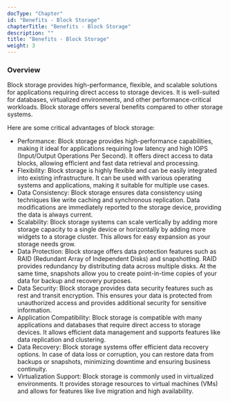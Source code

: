 ```yaml
---
docType: "Chapter"
id: "Benefits - Block Storage"
chapterTitle: "Benefits - Block Storage"
description: ""
title: "Benefits - Block Storage"
weight: 3
---
```



### **Overview**

Block storage provides high-performance, flexible, and scalable solutions for applications requiring direct access to storage devices. It is well-suited for databases, virtualized environments, and other performance-critical workloads. Block storage offers several benefits compared to other storage systems.

Here are some critical advantages of block storage:

- Performance: Block storage provides high-performance capabilities, making it ideal for applications requiring low latency and high IOPS (Input/Output Operations Per Second). It offers direct access to data blocks, allowing efficient and fast data retrieval and processing.
- Flexibility: Block storage is highly flexible and can be easily integrated into existing infrastructure. It can be used with various operating systems and applications, making it suitable for multiple use cases.
- Data Consistency: Block storage ensures data consistency using techniques like write caching and synchronous replication. Data modifications are immediately reported to the storage device, providing the data is always current.
- Scalability: Block storage systems can scale vertically by adding more storage capacity to a single device or horizontally by adding more widgets to a storage cluster. This allows for easy expansion as your storage needs grow.
- Data Protection: Block storage offers data protection features such as RAID (Redundant Array of Independent Disks) and snapshotting. RAID provides redundancy by distributing data across multiple disks. At the same time, snapshots allow you to create point-in-time copies of your data for backup and recovery purposes.
- Data Security: Block storage provides data security features such as rest and transit encryption. This ensures your data is protected from unauthorized access and provides additional security for sensitive information.
- Application Compatibility: Block storage is compatible with many applications and databases that require direct access to storage devices. It allows efficient data management and supports features like data replication and clustering.
- Data Recovery: Block storage systems offer efficient data recovery options. In case of data loss or corruption, you can restore data from backups or snapshots, minimizing downtime and ensuring business continuity.
- Virtualization Support: Block storage is commonly used in virtualized environments. It provides storage resources to virtual machines (VMs) and allows for features like live migration and high availability.

